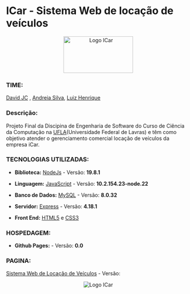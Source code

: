# ICar - Sistema Web de locação de veículos
<div align="center" >
  <img src="https://github.com/david-jc-br/ICar/assets/73839667/c210e1f2-4c19-4b5b-bf4f-b287f14fec80" alt="Logo ICar"  width="190" height="100">
</div>

### TIME:

[David JC](https://github.com/david-jc-br) , [Andreia Silva](https://github.com/AndreiaJSilva), [Luiz Henrique](https://github.com/Luiziki)

### Descrição:

Projeto Final da Discipina de Engenharia de Software do Curso de Ciência da Computação na [UFLA](https://ufla.br/)(Universidade Federal de Lavras)  e têm como objetivo atender o gerenciamento comercial locação de veículos da empresa iCar.

### TECNOLOGIAS UTILIZADAS:

* **Biblioteca:** [NodeJs](https://nodejs.org/en) - Versão: **19.8.1**

* **Linguagem:** [JavaScript](https://developer.mozilla.org/pt-BR/docs/Web/JavaScript) - Versão: **10.2.154.23-node.22**

* **Banco de Dados:** [MySQL](https://www.mysql.com/) - Versão: **8.0.32**

* **Servidor:** [Express](https://expressjs.com/) - Versão: **4.18.1**

* **Front End:** [HTML5](https://developer.mozilla.org/pt-BR/docs/Learn/Getting_started_with_the_web/HTML_basics) e [CSS3](https://www.w3schools.com/Css/)

### HOSPEDAGEM: 
* **Github Pages:** []() - Versão: **0.0**
### PAGINA:
[Sistema Web de Locação de Veículos]() - Versão:

<div align="center">
  <img src="https://github.com/david-jc-br/ICar/assets/73839667/8eccdaa8-4c8c-489a-b067-5283a8bd2306" alt="Logo ICar">
</div>



